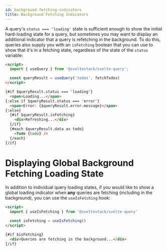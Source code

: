 ```yaml
---
id: background-fetching-indicators
title: Background Fetching Indicators
---
```


A query's `status === 'loading'` state is sufficient enough to show the initial hard-loading state for a query, but sometimes you may want to display an additional indicator that a query is refetching in the background. To do this, queries also supply you with an `isFetching` boolean that you can use to show that it's in a fetching state, regardless of the state of the `status` variable:

```markdown
<script>
  import { useQuery } from '@sveltestack/svelte-query';

  const queryResult = useQuery('todos', fetchTodos)
</script>

{#if $queryResult.status === 'loading'}
  <span>Loading...</span>
{:else if $queryResult.status === 'error'}
  <span>Error: {$queryResult.error.message}</span>
{:else}
  {#if $queryResult.isFetching}
    <div>Refreshing...</div>
  {/if}
  {#each $queryResult.data as todo}
    <Todo {todo} />
  {/each}
{/if}
```

# Displaying Global Background Fetching Loading State

In addition to individual query loading states, if you would like to show a global loading indicator when **any** queries are fetching (including in the background), you can use the `useIsFetching` hook:

```markdown
<script>
  import { useIsFetching } from '@sveltestack/svelte-query'

  const isFetching = useIsFetching()
</script>

{#if $isFetching}
  <div>Queries are fetching in the background...</div>
{/if}
```
